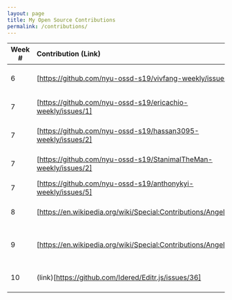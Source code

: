 ```yaml
---
layout: page
title: My Open Source Contributions
permalink: /contributions/
---
```


<!-- 
Type of the contribution should be "Wikipedia edit", "OpenStreet Map feature", "Documentation", "Course website", "Blog", 
"Browse Add-on", etc. 

The descriptioin should include a brief summary of what you did. 

Replace the first row with your contribution. 

--> 





| Week #       | Contribution (Link)  | Type  | Description | 
|---|:---|:---|:---| 
|  6   | [https://github.com/nyu-ossd-s19/vivfang-weekly/issues/1]    | course blog    |   I fixed a spelling error  |
|  7  | [https://github.com/nyu-ossd-s19/ericachio-weekly/issues/1]    | course blog    |  fixed a spelling error    |
|  7   | [https://github.com/nyu-ossd-s19/hassan3095-weekly/issues/2]    | course blog    |  fixed a spelling error  |
|  7   | [https://github.com/nyu-ossd-s19/StanimalTheMan-weekly/issues/2]  | course blog  | Suggested standard format |
|  7   | [https://github.com/nyu-ossd-s19/anthonykyi-weekly/issues/5]    | course blog   | Spelling error    |
| 8   | [https://en.wikipedia.org/wiki/Special:Contributions/AngelinaU] | wikipedia | small fix link, added a link |
| 9 | [https://en.wikipedia.org/wiki/Special:Contributions/AngelinaU] | wikipedia | enhanced translation from spanish |
| 10 | (link)[https://github.com/Idered/Editr.js/issues/36] | Idered/Editr.js | made an issue of broekn link |
